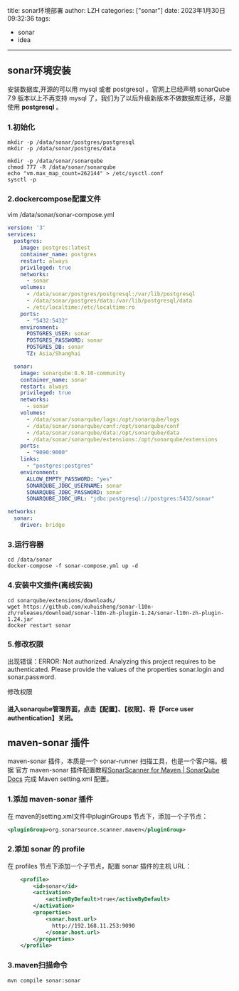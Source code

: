title: sonar环境部署
author: LZH
categories: ["sonar"]
date: 2023年1月30日09:32:36
tags:

  - sonar
  - idea

---



## sonar环境安装

安装数据库,开源的可以用 mysql 或者 postgresql 。官网上已经声明 sonarQube 7.9 版本以上不再支持 mysql 了，我们为了以后升级新版本不做数据库迁移，尽量使用 **postgresql** 。

### 1.初始化

```shell
mkdir -p /data/sonar/postgres/postgresql
mkdir -p /data/sonar/postgres/data

mkdir -p /data/sonar/sonarqube
chmod 777 -R /data/sonar/sonarqube
echo "vm.max_map_count=262144" > /etc/sysctl.conf
sysctl -p
```

### 2.dockercompose配置文件

vim /data/sonar/sonar-compose.yml

```yml
version: '3'
services:
  postgres:
    image: postgres:latest
    container_name: postgres
    restart: always
    privileged: true
    networks:
      - sonar
    volumes:
      - /data/sonar/postgres/postgresql:/var/lib/postgresql
      - /data/sonar/postgres/data:/var/lib/postgresql/data
      - /etc/localtime:/etc/localtime:ro
    ports:
      - "5432:5432"
    environment:
      POSTGRES_USER: sonar 
      POSTGRES_PASSWORD: sonar 
      POSTGRES_DB: sonar 
      TZ: Asia/Shanghai 

  sonar:
    image: sonarqube:8.9.10-community
    container_name: sonar
    restart: always
    privileged: true
    networks:
      - sonar
    volumes:
      - /data/sonar/sonarqube/logs:/opt/sonarqube/logs
      - /data/sonar/sonarqube/conf:/opt/sonarqube/conf
      - /data/sonar/sonarqube/data:/opt/sonarqube/data
      - /data/sonar/sonarqube/extensions:/opt/sonarqube/extensions
    ports:
      - "9090:9000"
    links:
      - "postgres:postgres"  
    environment:
      ALLOW_EMPTY_PASSWORD: "yes"
      SONARQUBE_JDBC_USERNAME: sonar
      SONARQUBE_JDBC_PASSWORD: sonar
      SONARQUBE_JDBC_URL: "jdbc:postgresql://postgres:5432/sonar" 

networks:
  sonar:
    driver: bridge

```

### 3.运行容器

```shell
cd /data/sonar
docker-compose -f sonar-compose.yml up -d
```



### 4.安装中文插件(离线安装)

```shell
cd sonarqube/extensions/downloads/
wget https://github.com/xuhuisheng/sonar-l10n-zh/releases/download/sonar-l10n-zh-plugin-1.24/sonar-l10n-zh-plugin-1.24.jar
docker restart sonar
```

### 5.修改权限

出现错误：ERROR: Not authorized. Analyzing this project requires to be authenticated. Please provide the values of the properties sonar.login and sonar.password.

修改权限

#### 进入sonarqube管理界面，点击【配置】、【权限】、将【Force user authentication】关闭。



## maven-sonar 插件

maven-sonar 插件，本质是一个 sonar-runner 扫描工具，也是一个客户端。根据 官方 maven-sonar 插件配置教程[SonarScanner for Maven | SonarQube Docs](https://docs.sonarqube.org/latest/analysis/scan/sonarscanner-for-maven/) 完成 Maven setting.xml 配置。

### 1.添加 maven-sonar 插件

在 maven的setting.xml文件中pluginGroups 节点下，添加一个子节点：

```xml
<pluginGroup>org.sonarsource.scanner.maven</pluginGroup>
```

### 2.添加 sonar 的 profile

在 profiles 节点下添加一个子节点，配置 sonar 插件的主机 URL：

```xml
    <profile>
        <id>sonar</id>
        <activation>
            <activeByDefault>true</activeByDefault>
        </activation>
        <properties>
            <sonar.host.url>
              http://192.168.11.253:9090
            </sonar.host.url>
        </properties>
    </profile>
```

### 3.maven扫描命令

```shell
mvn compile sonar:sonar
```



